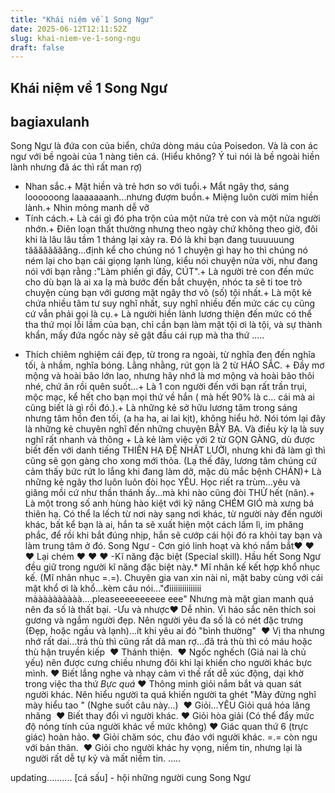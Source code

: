 ```yaml
---
title: "Khái niệm về 1 Song Ngư"
date: 2025-06-12T12:11:52Z
slug: khai-niem-ve-1-song-ngu
draft: false
---
```


## Khái niệm về 1 Song Ngư

## bagiaxulanh

Song Ngư là đứa con của biển, chứa dòng máu của Poisedon. Và là con ác ngư với bề ngoài của 1 nàng tiên cá. (Hiểu không? Ý tui nói là bề ngoài hiền lành nhưng đã ác thì rất man rợ)​ 
- Nhan sắc.​+ Mặt hiền và trẻ hơn so với tuổi.​+ Mắt ngây thơ, sáng loooooong laaaaaaanh...nhưng đượm buồn.​+ Miệng luôn cười mỉm hiền lành.​+ Nhìn mỏng manh dễ vỡ ​ 
- Tính cách.​+ Là cái gì đó pha trộn của một nửa trẻ con và một nửa người nhớn.​+ Điên loạn thất thường  nhưng theo ngày chứ không theo giờ, đôi khi là lâu lâu tầm 1 tháng lại xảy ra. Đó là khi bạn đang tuuuuuung tăăăăăăăăng...định kể cho chúng nó 1 chuyện gì hay ho thì chúng nó ném lại cho bạn cái giọng lạnh lùng, kiểu nói chuyện nửa vời, như đang nói với bạn rằng :"Làm phiền gì đấy, CÚT".​+ Là người trẻ con đến mức cho dù bạn là ai xa lạ mà bước đến bắt chuyện, nhóc ta sẽ ti toe trò chuyện cùng bạn với gương mặt ngây thơ vô (số) tội nhất.​+ Là một kẻ chứa nhiều tâm tư suy nghĩ nhất, suy nghĩ nhiều đến mức các cụ cũng cứ vẫn phải gọi là cụ.​+ Là người hiền lành lương thiện đến mức có thể tha thứ mọi lỗi lầm của bạn, chỉ cần bạn làm mặt tội ơi là tội, và sự thành khẩn, mấy đứa ngốc này sẽ gật đầu cái rụp mà tha thứ ​.....​ 
+ Thích chiêm nghiệm cái đẹp, từ trong ra ngoài, từ nghĩa đen đến nghĩa tối, à nhầm, nghĩa bóng. Lằng nhằng, rút gọn là 2 từ HÁO SẮC. ​+ Đầy mơ mộng và hoài bão lớn lao, nhưng hãy nhớ là mơ mộng và hoài bão thôi nhé, chứ ăn rồi quên suốt...​+ Là 1 con người đến với bạn rất trần trụi, mộc mạc, kể hết cho bạn mọi thứ về hắn ( mà hết 90% là c... cái mà ai cũng biết là gì rồi đó.).​+ Là những kẻ sở hữu lương tâm trong sáng nhưng tâm hồn đen tối, (a ha ha, ai lai kịt), không hiểu hở. Nói tóm lại đây là những kẻ chuyên nghĩ đến những chuyện BẬY BẠ. Và điều kỳ lạ là suy nghĩ rất nhanh và thông  ​+ Là kẻ làm việc với 2 từ GỌN GÀNG, dù được biết đến với danh tiếng THIÊN HẠ ĐỆ NHẤT LƯỜI, nhưng khi đã làm gì thì cũng sẽ gọn gàng cho xong mới thỏa. (Lạ thế đây, lương tâm chúng cứ cảm thấy bức rứt lo lắng khi đang làm dở, mặc dù mắc bệnh CHÁN)​+ Là những kẻ ngây thơ luôn luôn đòi học YÊU. Học riết ra trùm...yêu và giăng mồi cứ như thần thánh ấy...mà khi nào cũng đòi THỬ hết (nãn).​+ Là một trong số anh hùng hào kiệt với kỹ năng CHÉM GIÓ mà xưng bá thiên hạ. Có thể la lếch từ nơi này sang nơi khác, từ người này đến người khác, bất kể bạn là ai, hắn ta sẽ xuất hiện một cách lầm lì, im phăng phắc, để rồi khi bắt đúng nhịp, hắn sẽ cướp cái hội đó ra khỏi tay bạn và làm trung tâm ở đó.​ 
Song Ngư - Cơn gió linh hoạt và khó nắm bắt​♥ ♥ ♥ Lại chém ♥ ♥ ♥​ 
-Kĩ năng đặc biệt (Special skill). Hầu hết Song Ngư đều giữ trong người kĩ năng đặc biệt này.​* Mĩ nhân kế kết hợp khổ nhục kế. (Mĩ nhân nhục =.=). Chuyên gia van xin nài nỉ, mặt baby cùng với cái mặt khổ ơi là khổ...kèm câu nói..."điiiiiiiiiiiiiii màààààààààà....pleaseeeeeeeeee​ 
eee"  Nhưng mà mặt gian ​manh quá nên đa số là thất bại.​ ​-Ưu và nhược​♥ Dễ nhìn. Vì háo sắc nên thích soi gương  và ngắm người đẹp. Nên người yêu đa số là có nét đặc trưng (Đẹp, hoặc ngầu và lạnh)...ít khi yêu ai đó "bình thường" ​ ​♥ Vị tha nhưng nhớ rất dai...trả thù thì cũng rất dã man rợ...đã trả thù thì có máu hoặc thù hận truyền kiếp ​ ​♥ Thánh thiện. ​ ​♥ Ngốc nghếch (Giả nai là chủ yếu) nên được cưng chiều nhưng đôi khi lại khiến cho người khác bực mình.​ ​♥ Biết lắng nghe và nhạy cảm vì thế rất dễ xúc động, dại khờ trong việc tha thứ  *Bực quá*​ ​♥ Thông minh giỏi nắm bắt và quan sát người khác. Nên hiểu người ta quá khiến người ta ghét  "Mày đừng nghĩ mày hiểu tao " (Nghe suốt câu này...) ​ ​♥ Giỏi...YÊU  Giỏi quá hóa lăng nhăng ​ ​♥ Biết thay đổi vì người khác.​ ​♥ Giỏi hòa giải (Có thể đẩy mức độ nóng tính của người khác về mức không)​ ​♥ Giác quan thứ 6 (trực giác) hoàn hảo.​ ​♥ Giỏi chăm sóc, chu đáo với người khác. =.= còn ngu với bản thân. ​ ​♥ Giỏi cho người khác hy vọng, niềm tin, nhưng lại là người rất dễ tự kỷ và mất niềm tin.​ ​.....​ 
 
 
updating..........
 ​[cá sấu] - hội những người cung Song Ngư​